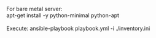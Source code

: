 For bare metal server:<br/>
apt-get install -y python-minimal python-apt<br/><br/>
Execute: ansible-playbook playbook.yml -i ./inventory.ini

